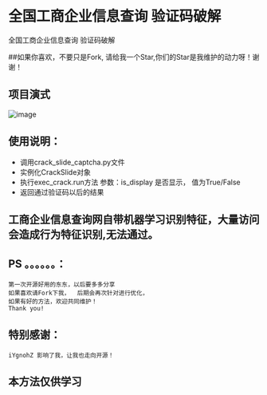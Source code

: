 # 全国工商企业信息查询 验证码破解
全国工商企业信息查询 验证码破解 

##如果你喜欢，不要只是Fork, 请给我一个Star,你们的Star是我维护的动力呀！谢谢！

## 项目演式
![image](https://github.com/ever391/crack_gs/blob/master/crack.gif)


## 使用说明：
- 调用crack_slide_captcha.py文件
- 实例化CrackSlide对象
- 执行exec_crack.run方法 参数：is_display 是否显示， 值为True/False
- 返回通过验证码以后的结果


## 工商企业信息查询网自带机器学习识别特征，大量访问会造成行为特征识别,无法通过。

## PS  。。。。。。：
    第一次开源好用的东东，以后要多多分享
    如果喜欢请Fork下我，  后期会再次针对进行优化，
    如果有好的方法，欢迎共同维护！
    Thank you!

## 特别感谢：
    iYgnohZ 影响了我，让我也走向开源！

## 本方法仅供学习
